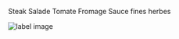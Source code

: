 Steak
Salade
Tomate
Fromage
Sauce fines herbes

![label image](https://www.google.com/url?sa=i&url=http%3A%2F%2Fdev.watershedmarketplace.co.za%2Fproduct%2Fhumburger-for-kid%2F&psig=AOvVaw1jeIv3kQUmSDdoEGjjSnic&ust=1665137966215000&source=images&cd=vfe&ved=0CAkQjRxqFwoTCPjN17qwy_oCFQAAAAAdAAAAABAM/image.png)
